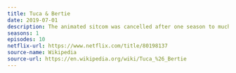 ```yaml
---
title: Tuca & Bertie
date: 2019-07-01
description: The animated sitcom was cancelled after one season to much disappointment. Adult Swim picked it up for two more seasons (for a total of 3 seasons / 30 episodes) before cancellation in 2022. 
seasons: 1
episodes: 10
netflix-url: https://www.netflix.com/title/80198137
source-name: Wikipedia  
source-url: https://en.wikipedia.org/wiki/Tuca_%26_Bertie
---
```


